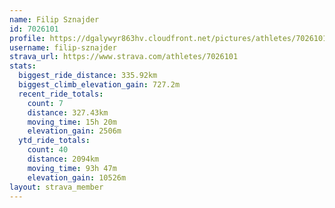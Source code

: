 ```yaml
---
name: Filip Sznajder
id: 7026101
profile: https://dgalywyr863hv.cloudfront.net/pictures/athletes/7026101/2123836/19/large.jpg
username: filip-sznajder
strava_url: https://www.strava.com/athletes/7026101
stats:
  biggest_ride_distance: 335.92km
  biggest_climb_elevation_gain: 727.2m
  recent_ride_totals:
    count: 7
    distance: 327.43km
    moving_time: 15h 20m
    elevation_gain: 2506m
  ytd_ride_totals:
    count: 40
    distance: 2094km
    moving_time: 93h 47m
    elevation_gain: 10526m
layout: strava_member
--- 
```

